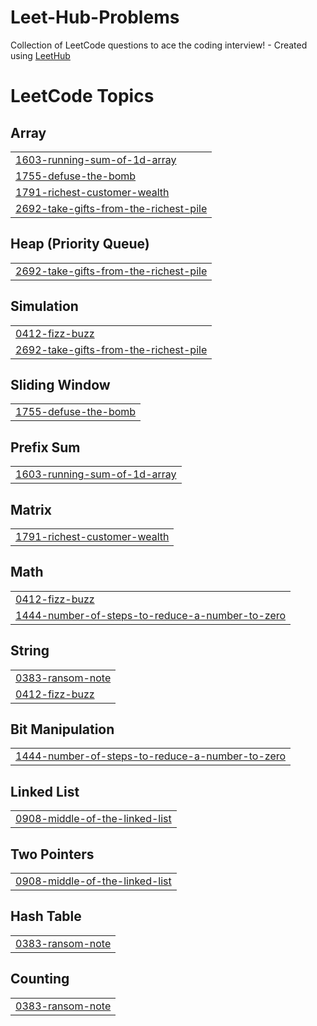 # Leet-Hub-Problems
Collection of LeetCode questions to ace the coding interview! - Created using [LeetHub](https://github.com/QasimWani/LeetHub)

<!---LeetCode Topics Start-->
# LeetCode Topics
## Array
|  |
| ------- |
| [1603-running-sum-of-1d-array](https://github.com/ahmed00Reda/Leet-Hub-Problems/tree/master/1603-running-sum-of-1d-array) |
| [1755-defuse-the-bomb](https://github.com/ahmed00Reda/Leet-Hub-Problems/tree/master/1755-defuse-the-bomb) |
| [1791-richest-customer-wealth](https://github.com/ahmed00Reda/Leet-Hub-Problems/tree/master/1791-richest-customer-wealth) |
| [2692-take-gifts-from-the-richest-pile](https://github.com/ahmed00Reda/Leet-Hub-Problems/tree/master/2692-take-gifts-from-the-richest-pile) |
## Heap (Priority Queue)
|  |
| ------- |
| [2692-take-gifts-from-the-richest-pile](https://github.com/ahmed00Reda/Leet-Hub-Problems/tree/master/2692-take-gifts-from-the-richest-pile) |
## Simulation
|  |
| ------- |
| [0412-fizz-buzz](https://github.com/ahmed00Reda/Leet-Hub-Problems/tree/master/0412-fizz-buzz) |
| [2692-take-gifts-from-the-richest-pile](https://github.com/ahmed00Reda/Leet-Hub-Problems/tree/master/2692-take-gifts-from-the-richest-pile) |
## Sliding Window
|  |
| ------- |
| [1755-defuse-the-bomb](https://github.com/ahmed00Reda/Leet-Hub-Problems/tree/master/1755-defuse-the-bomb) |
## Prefix Sum
|  |
| ------- |
| [1603-running-sum-of-1d-array](https://github.com/ahmed00Reda/Leet-Hub-Problems/tree/master/1603-running-sum-of-1d-array) |
## Matrix
|  |
| ------- |
| [1791-richest-customer-wealth](https://github.com/ahmed00Reda/Leet-Hub-Problems/tree/master/1791-richest-customer-wealth) |
## Math
|  |
| ------- |
| [0412-fizz-buzz](https://github.com/ahmed00Reda/Leet-Hub-Problems/tree/master/0412-fizz-buzz) |
| [1444-number-of-steps-to-reduce-a-number-to-zero](https://github.com/ahmed00Reda/Leet-Hub-Problems/tree/master/1444-number-of-steps-to-reduce-a-number-to-zero) |
## String
|  |
| ------- |
| [0383-ransom-note](https://github.com/ahmed00Reda/Leet-Hub-Problems/tree/master/0383-ransom-note) |
| [0412-fizz-buzz](https://github.com/ahmed00Reda/Leet-Hub-Problems/tree/master/0412-fizz-buzz) |
## Bit Manipulation
|  |
| ------- |
| [1444-number-of-steps-to-reduce-a-number-to-zero](https://github.com/ahmed00Reda/Leet-Hub-Problems/tree/master/1444-number-of-steps-to-reduce-a-number-to-zero) |
## Linked List
|  |
| ------- |
| [0908-middle-of-the-linked-list](https://github.com/ahmed00Reda/Leet-Hub-Problems/tree/master/0908-middle-of-the-linked-list) |
## Two Pointers
|  |
| ------- |
| [0908-middle-of-the-linked-list](https://github.com/ahmed00Reda/Leet-Hub-Problems/tree/master/0908-middle-of-the-linked-list) |
## Hash Table
|  |
| ------- |
| [0383-ransom-note](https://github.com/ahmed00Reda/Leet-Hub-Problems/tree/master/0383-ransom-note) |
## Counting
|  |
| ------- |
| [0383-ransom-note](https://github.com/ahmed00Reda/Leet-Hub-Problems/tree/master/0383-ransom-note) |
<!---LeetCode Topics End-->
